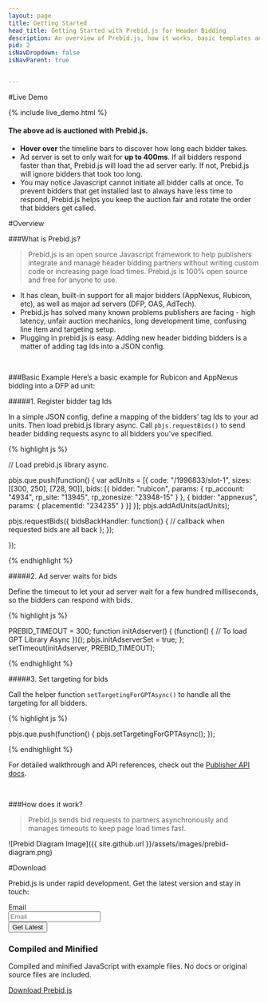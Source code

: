```yaml
---
layout: page
title: Getting Started
head_title: Getting Started with Prebid.js for Header Bidding
description: An overview of Prebid.js, how it works, basic templates and examples, and more.
pid: 2
isNavDropdown: false
isNavParent: true


---
```




<div class="bs-docs-section" markdown="1">

#Live Demo

{% include live_demo.html %}

#### The above ad is auctioned with Prebid.js.

* **Hover over** the timeline bars to discover how long each bidder takes.
* Ad server is set to only wait for **up to 400ms**. If all bidders respond faster than that, Prebid.js will load the ad server early. If not, Prebid.js will ignore bidders that took too long. 
* You may notice Javascript cannot initiate all bidder calls at once. To prevent bidders that get installed last to always have less time to respond, Prebid.js helps you keep the auction fair and rotate the order that bidders get called.



</div>

<div class="bs-docs-section" markdown="1">

#Overview

###What is Prebid.js?

> Prebid.js is an open source Javascript framework to help publishers integrate and manage header bidding partners without writing custom code or increasing page load times. Prebid.js is 100% open source and free for anyone to use. 

* It has clean, built-in support for all major bidders (AppNexus, Rubicon, etc), as well as major ad servers (DFP, OAS, AdTech). 
* Prebid.js has solved many known problems publishers are facing - high latency, unfair auction mechanics, long development time, confusing line item and targeting setup.
* Plugging in prebid.js is easy. Adding new header bidding bidders is a matter of adding tag Ids into a JSON config.

<br>

<a name="basic-example">

###Basic Example
Here’s a basic example for Rubicon and AppNexus bidding into a DFP ad unit:

#####1. Register bidder tag Ids

In a simple JSON config, define a mapping of the bidders’ tag Ids to your ad units. Then load prebid.js library async. Call `pbjs.requestBids()` to send header bidding requests async to all bidders you've specified.

{% highlight js %}

// Load prebid.js library async.

pbjs.que.push(function() {
  var adUnits = [{
    code: "/1996833/slot-1",
    sizes: [[300, 250], [728, 90]],
    bids: [{
        bidder: "rubicon",
        params: {
            rp_account: "4934",
            rp_site: "13945",
            rp_zonesize: "23948-15"
        }
    }, {
        bidder: "appnexus",
        params: { placementId: "234235" }
    }]
  }];
  pbjs.addAdUnits(adUnits);

  pbjs.requestBids({
    bidsBackHandler: function() {
        // callback when requested bids are all back
    };
  });

});

{% endhighlight %}


#####2. Ad server waits for bids

Define the timeout to let your ad server wait for a few hundred milliseconds, so the bidders can respond with bids.

{% highlight js %}

PREBID_TIMEOUT = 300;
function initAdserver() {
    (function() {
        // To load GPT Library Async
    })();
    pbjs.initAdserverSet = true;
};
setTimeout(initAdserver, PREBID_TIMEOUT);

{% endhighlight %}



#####3. Set targeting for bids

Call the helper function `setTargetingForGPTAsync()` to handle all the targeting for all bidders. 

{% highlight js %}

pbjs.que.push(function() {
  pbjs.setTargetingForGPTAsync();
});

{% endhighlight %}

For detailed walkthrough and API references, check out the [Publisher API docs](publisher-api.html).

<br>

<a name="how-works">

###How does it work?
> Prebid.js sends bid requests to partners asynchronously and manages timeouts to keep page load times fast.

![Prebid Diagram Image]({{ site.github.url }}/assets/images/prebid-diagram.png)


<!--

<br> 

###Prebid.js is designed modularly
> Prebid.js exposes three API’s - a Publisher API used to request ads, a Bidder API used for Bidders to respond to ad requests, and an Ad Server API used to integrate with ad servers.

* **Publisher API**

	If you're a publisher, this is the main API you'll be using. You have already seen the skeleton in the above [How does it work](#how-works) and [Basic Example](#basic-example). You'll use the API to define the bidders' tag IDs, let your ad server wait for a certain amount of time and let bidders respond with bids, then set targeting on your ad units before sending the impressions to the ad server.

* **Bidder API**

	Prebid.js supports all major header bidding bidders out of the box. We used the same API to implement all the bidder integrations. If you'd like to add a new bidder into the framework, or just to study how it works, refer to [Bidder API Docs](adaptors.html).

* **Ad Server API**: 

	Prebid.js comes with support for most major ad servers. If you'd like to implement a custom ad server, or to add a new ad server into the list, refer to [Ad Server API Docs](adaptors.html).

-->

</div>



<div class="bs-docs-section" markdown="1">


#Download

<p class="lead">
Prebid.js is under rapid development. Get the latest version and stay in touch:
</p>

<div class="form-horizontal">
  
  <div class="form-group">
    <label class="col-sm-2 col-xs-6 control-label">Email</label>
    <div class="col-sm-4 col-xs-8">
      <input class="form-control" placeholder="Email" id="email-field" required>
    </div>
    <div class="col-sm-4 col-xs-4">
      <button class="btn btn-outline" id="submit-email" onclick="submitEmail()">Get Latest</button>
    </div>
  </div>
</div>

<div class="row bs-downloads">
    <div class="col-sm-12">
      <h3 id="download-bootstrap">Compiled and Minified</h3>
      <p>Compiled and minified JavaScript with example files. No docs or original source files are included.</p>
      <p>
        <a href="{{site.downloadUrl}}" class="btn btn-lg btn-default" onclick="ga('send', 'event', 'Getting started', 'Download', 'Download compiled');">Download Prebid.js</a>
      </p>
    </div>

  </div>

</div>

